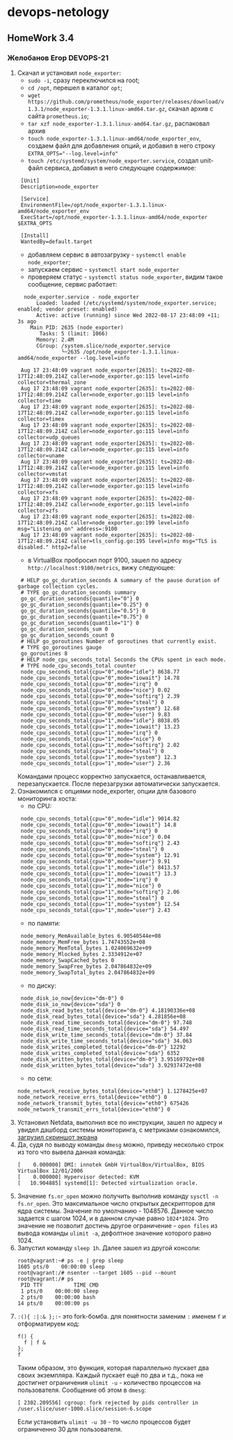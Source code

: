 # devops-netology

## HomeWork 3.4
### Желобанов Егор DEVOPS-21

1. Скачал и установил `node_exporter`:
   - `sudo -i`, сразу переключился на root;
   - `cd /opt`, перешел в каталог `opt`;
   - `wget https://github.com/prometheus/node_exporter/releases/download/v1.3.1/node_exporter-1.3.1.linux-amd64.tar.gz`, скачал архив с сайта `prometheus.io`;
   - `tar xzf node_exporter-1.3.1.linux-amd64.tar.gz`, распаковал архив
   - `touch node_exporter-1.3.1.linux-amd64/node_exporter_env`, создаем файл для добавления опций, и добавил в него строку `EXTRA_OPTS="--log.level=info"`
   - `touch /etc/systemd/system/node_exporter.service`, создал unit-файл сервиса, добавил в него следующее содержимое:
   ```shell
    [Unit]
    Description=node_exporter
    
    [Service]
    EnvironmentFile=/opt/node_exporter-1.3.1.linux-amd64/node_exporter_env
    ExecStart=/opt/node_exporter-1.3.1.linux-amd64/node_exporter $EXTRA_OPTS
    
    [Install]
    WantedBy=default.target
   ```
   - добавляем сервис в автозагрузку - `systemctl enable node_exporter`;
   - запускаем сервис - `systemctl start node_exporter`
   - проверяем статус - `systemctl status node_exporter`, видим такое сообщение, сервис работает:
   ```shell
     node_exporter.service - node_exporter
         Loaded: loaded (/etc/systemd/system/node_exporter.service; enabled; vendor preset: enabled)
         Active: active (running) since Wed 2022-08-17 23:48:09 +11; 3s ago
       Main PID: 2635 (node_exporter)
          Tasks: 5 (limit: 1066)
         Memory: 2.4M
         CGroup: /system.slice/node_exporter.service
                 └─2635 /opt/node_exporter-1.3.1.linux-amd64/node_exporter --log.level=info
    
    Aug 17 23:48:09 vagrant node_exporter[2635]: ts=2022-08-17T12:48:09.214Z caller=node_exporter.go:115 level=info collector=thermal_zone
    Aug 17 23:48:09 vagrant node_exporter[2635]: ts=2022-08-17T12:48:09.214Z caller=node_exporter.go:115 level=info collector=time
    Aug 17 23:48:09 vagrant node_exporter[2635]: ts=2022-08-17T12:48:09.214Z caller=node_exporter.go:115 level=info collector=timex
    Aug 17 23:48:09 vagrant node_exporter[2635]: ts=2022-08-17T12:48:09.214Z caller=node_exporter.go:115 level=info collector=udp_queues
    Aug 17 23:48:09 vagrant node_exporter[2635]: ts=2022-08-17T12:48:09.214Z caller=node_exporter.go:115 level=info collector=uname
    Aug 17 23:48:09 vagrant node_exporter[2635]: ts=2022-08-17T12:48:09.214Z caller=node_exporter.go:115 level=info collector=vmstat
    Aug 17 23:48:09 vagrant node_exporter[2635]: ts=2022-08-17T12:48:09.214Z caller=node_exporter.go:115 level=info collector=xfs
    Aug 17 23:48:09 vagrant node_exporter[2635]: ts=2022-08-17T12:48:09.214Z caller=node_exporter.go:115 level=info collector=zfs
    Aug 17 23:48:09 vagrant node_exporter[2635]: ts=2022-08-17T12:48:09.214Z caller=node_exporter.go:199 level=info msg="Listening on" address=:9100
    Aug 17 23:48:09 vagrant node_exporter[2635]: ts=2022-08-17T12:48:09.214Z caller=tls_config.go:195 level=info msg="TLS is disabled." http2=false
    ```
   - в VirtualBox пробросил порт 9100, зашел по адресу `http://localhost:9100/metrics`, вижу следующее:
   ```shell
    # HELP go_gc_duration_seconds A summary of the pause duration of garbage collection cycles.
    # TYPE go_gc_duration_seconds summary
    go_gc_duration_seconds{quantile="0"} 0
    go_gc_duration_seconds{quantile="0.25"} 0
    go_gc_duration_seconds{quantile="0.5"} 0
    go_gc_duration_seconds{quantile="0.75"} 0
    go_gc_duration_seconds{quantile="1"} 0
    go_gc_duration_seconds_sum 0
    go_gc_duration_seconds_count 0
    # HELP go_goroutines Number of goroutines that currently exist.
    # TYPE go_goroutines gauge
    go_goroutines 8
    # HELP node_cpu_seconds_total Seconds the CPUs spent in each mode.
    # TYPE node_cpu_seconds_total counter
    node_cpu_seconds_total{cpu="0",mode="idle"} 8638.77
    node_cpu_seconds_total{cpu="0",mode="iowait"} 14.78
    node_cpu_seconds_total{cpu="0",mode="irq"} 0
    node_cpu_seconds_total{cpu="0",mode="nice"} 0.02
    node_cpu_seconds_total{cpu="0",mode="softirq"} 2.39
    node_cpu_seconds_total{cpu="0",mode="steal"} 0
    node_cpu_seconds_total{cpu="0",mode="system"} 12.68
    node_cpu_seconds_total{cpu="0",mode="user"} 9.83
    node_cpu_seconds_total{cpu="1",mode="idle"} 8038.05
    node_cpu_seconds_total{cpu="1",mode="iowait"} 13.23
    node_cpu_seconds_total{cpu="1",mode="irq"} 0
    node_cpu_seconds_total{cpu="1",mode="nice"} 0
    node_cpu_seconds_total{cpu="1",mode="softirq"} 2.02
    node_cpu_seconds_total{cpu="1",mode="steal"} 0
    node_cpu_seconds_total{cpu="1",mode="system"} 12.3
    node_cpu_seconds_total{cpu="1",mode="user"} 2.36
    ```
   Командами процесс корректно запускается, останавливается, перезапускается. После перезагрузки автоматически запускается.
2. Ознакомился с опциями node_exporter, опции для базового мониторинга хоста:
   - по CPU:
   ```shell
    node_cpu_seconds_total{cpu="0",mode="idle"} 9014.82
    node_cpu_seconds_total{cpu="0",mode="iowait"} 14.8
    node_cpu_seconds_total{cpu="0",mode="irq"} 0
    node_cpu_seconds_total{cpu="0",mode="nice"} 0.04
    node_cpu_seconds_total{cpu="0",mode="softirq"} 2.43
    node_cpu_seconds_total{cpu="0",mode="steal"} 0
    node_cpu_seconds_total{cpu="0",mode="system"} 12.91
    node_cpu_seconds_total{cpu="0",mode="user"} 9.91
    node_cpu_seconds_total{cpu="1",mode="idle"} 8413.57
    node_cpu_seconds_total{cpu="1",mode="iowait"} 13.3
    node_cpu_seconds_total{cpu="1",mode="irq"} 0
    node_cpu_seconds_total{cpu="1",mode="nice"} 0
    node_cpu_seconds_total{cpu="1",mode="softirq"} 2.06
    node_cpu_seconds_total{cpu="1",mode="steal"} 0
    node_cpu_seconds_total{cpu="1",mode="system"} 12.54
    node_cpu_seconds_total{cpu="1",mode="user"} 2.43
    ```
   - по памяти:
   ```shell
    node_memory_MemAvailable_bytes 6.90540544e+08
    node_memory_MemFree_bytes 1.74743552e+08
    node_memory_MemTotal_bytes 1.024069632e+09
    node_memory_Mlocked_bytes 2.3334912e+07
    node_memory_SwapCached_bytes 0
    node_memory_SwapFree_bytes 2.047864832e+09
    node_memory_SwapTotal_bytes 2.047864832e+09
    ```
   - по диску:
   ```shell
    node_disk_io_now{device="dm-0"} 0
    node_disk_io_now{device="sda"} 0
    node_disk_read_bytes_total{device="dm-0"} 4.18190336e+08
    node_disk_read_bytes_total{device="sda"} 4.281856e+08
    node_disk_read_time_seconds_total{device="dm-0"} 97.748
    node_disk_read_time_seconds_total{device="sda"} 54.497
    node_disk_write_time_seconds_total{device="dm-0"} 37.84
    node_disk_write_time_seconds_total{device="sda"} 34.063
    node_disk_writes_completed_total{device="dm-0"} 12292
    node_disk_writes_completed_total{device="sda"} 6352
    node_disk_written_bytes_total{device="dm-0"} 3.95169792e+08
    node_disk_written_bytes_total{device="sda"} 3.92937472e+08
    ```
   - по сети:
   ```shell
   node_network_receive_bytes_total{device="eth0"} 1.1278425e+07
   node_network_receive_errs_total{device="eth0"} 0
   node_network_transmit_bytes_total{device="eth0"} 675426
   node_network_transmit_errs_total{device="eth0"} 0
   ```
3. Установил Netdata, выполнил все по инструкции, зашел по адресу и увидел дашборд системы мониторинга, с метриками ознакомился, [загрузил скриншот экрана](https://drive.google.com/file/d/1zY3LHGny-uYSzTnkIBC7OG8dQ3_RyJww/view?usp=sharing)
4. Да, судя по выводу команды `dmesg` можно, приведу несколько строк из того что вывела данная команда:  
   ```shell
   [    0.000000] DMI: innotek GmbH VirtualBox/VirtualBox, BIOS VirtualBox 12/01/2006
   [    0.000000] Hypervisor detected: KVM
   [   10.904885] systemd[1]: Detected virtualization oracle.
   ```
5. Значение `fs.nr_open` можно получить выполнив команду `sysctl -n fs.nr_open`. Это максимальное число открытых дескрипторов для ядра системы. Значение по умолчанию - 1048576.
   Данное число задается с шагом 1024, и в данном случае равно `1024*1024`. Это значение не позволит достичь другое ограничение - `open files` из вывода команды `ulimit -a`, дефолтное значение которого равно 1024.
6. Запустил команду `sleep 1h`. Далее зашел из другой консоли:
   ```shell
   root@vagrant:~# ps -e | grep sleep
   1605 pts/0    00:00:00 sleep
   root@vagrant:/# nsenter --target 1605 --pid --mount
   root@vagrant:/# ps
    PID TTY          TIME CMD
    1 pts/0    00:00:00 sleep
    2 pts/0    00:00:00 bash
   14 pts/0    00:00:00 ps
   ```
7. ` :(){ :|:& };: `- это fork-бомба. для понятности заменим `:` именем `f` и отформатируем код:
   ```shell
   f() {
     f | f &
   };
   f
   ```
   Таким образом, это функция, которая параллельно пускает два своих экземпляра. Каждый пускает ещё по два и т.д., пока не достигнет ограничения `ulimit -u` - количество процессов на пользователя. Сообщение об этом в `dmesg`:
   ```shell
   [ 2302.209556] cgroup: fork rejected by pids controller in /user.slice/user-1000.slice/session-6.scope
   ```
   Если установить `ulimit -u 30` - то число процессов будет ограниченно 30 для пользователя. 